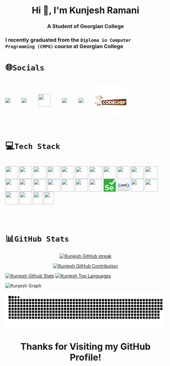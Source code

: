 <h1 align="center"><b>Hi 👋, I'm Kunjesh Ramani</b></h1>

<h3 align="center"><b>A Student of Georgian College</b></h3>

### I recently graduated from the  **<code>Diploma in Computer Programming (CMPG)</code>** course at Georgian College

# 🌐<code>Socials</code>

<div display: inline_block "><br>
  <a href = "https://www.linkedin.com/in/kunjesh-ramani-989a27206/"> <img height="40" align="center" src="https://icongr.am/fontawesome/linkedin-square.svg?size=128&color=3b5998"></a>
  &nbsp;&nbsp;&nbsp;&nbsp;&nbsp;&nbsp;&nbsp;
  <a href = "https://www.quora.com/profile/Kunjesh-Ramani-1"> <img height="40" align="center" src="https://icongr.am/fontawesome/quora.svg?size=128&color=b92b27"></a>
  &nbsp;&nbsp;&nbsp;&nbsp;&nbsp;&nbsp;&nbsp;
  <a href = "https://stackoverflow.com/users/16986113"> <img height="40" align="center" width="40" src="https://icongr.am/fontawesome/stack-overflow.svg?size=128&color=f47f24"></a>
  &nbsp;&nbsp;&nbsp;&nbsp;&nbsp;&nbsp;&nbsp;
  <a href = "https://www.w3profile.com/Kunjesh9867"> <img height="40" align="center" src="https://upload.wikimedia.org/wikipedia/commons/a/a0/W3Schools_logo.svg"></a>
  &nbsp;&nbsp;&nbsp;&nbsp;&nbsp;&nbsp;&nbsp;
  <a href = "https://www.hackerrank.com/kunjeshramani981?hr_r=1"> <img height="40" align="center" src="https://icongr.am/fontawesome/header.svg?size=128&color=378936"></a>
  &nbsp;&nbsp;&nbsp;&nbsp;&nbsp;&nbsp;&nbsp;
  <a href = "https://www.codechef.com/users/kunjesh_kkr"> <img height="100" align="center" src="./icons/codechef.png"></a>
  &nbsp;&nbsp;&nbsp;&nbsp;&nbsp;&nbsp;&nbsp;
</div><br><br>

# 💻<code>Tech Stack</code>

<div style="display: inline_block"><br>
  <img height="40" align="center" height="30" width="40" src="https://cdn.jsdelivr.net/gh/devicons/devicon/icons/java/java-original.svg">

  <img height="40" align="center"  height="30" width="40" src="https://cdn.jsdelivr.net/gh/devicons/devicon/icons/python/python-original.svg">
  
  <img height="40" align="center"  height="30" width="40" src="https://cdn.jsdelivr.net/gh/devicons/devicon/icons/html5/html5-original.svg">
  
  <img height="40" align="center"  height="30" width="40" src="https://cdn.jsdelivr.net/gh/devicons/devicon/icons/css3/css3-original.svg">

  <img height="40" align="center" alt="" height="30" width="40" src="https://cdn.jsdelivr.net/gh/devicons/devicon/icons/javascript/javascript-original.svg">

  <img height="40" align="center" alt="" height="30" width="40" src="https://cdn.jsdelivr.net/gh/devicons/devicon/icons/markdown/markdown-original.svg">

  <img height="40" align="center"  height="30" width="40" src="https://cdn.jsdelivr.net/gh/devicons/devicon/icons/dotnetcore/dotnetcore-original.svg">
  
  <img height="40" align="center"  height="30" width="40" src="https://cdn.jsdelivr.net/gh/devicons/devicon/icons/arduino/arduino-original-wordmark.svg">

  <img height="40" align="center"  height="30" width="40" src="https://cdn.jsdelivr.net/gh/devicons/devicon/icons/docker/docker-plain.svg">

  <!--<img height="40" align="center"  height="30" width="40" src="https://cdn.jsdelivr.net/gh/devicons/devicon/icons/ubuntu/ubuntu-plain.svg"> -->

  <img height="40" align="center"  height="30" width="40" src="https://cdn.jsdelivr.net/gh/devicons/devicon/icons/azure/azure-original.svg">

  <img height="40" align="center"  height="30" width="40" src="https://cdn.jsdelivr.net/gh/devicons/devicon/icons/swift/swift-original.svg">
  
  <img height="40" align="center"  height="30" width="40" src="https://cdn.jsdelivr.net/gh/devicons/devicon/icons/android/android-plain.svg" />

  <img height="40" align="center"  height="30" width="40" src="https://cdn.jsdelivr.net/gh/devicons/devicon/icons/mysql/mysql-original.svg" />

  <img height="40" align="center"  height="30" width="40" src="https://cdn.jsdelivr.net/gh/devicons/devicon/icons/nodejs/nodejs-original.svg" />
  <img height="40" align="center"  height="30" width="40" src="https://cdn.jsdelivr.net/gh/devicons/devicon/icons/react/react-original.svg" />
  <img height="40" align="center"  height="30" width="40" src="https://cdn.jsdelivr.net/gh/devicons/devicon/icons/mongodb/mongodb-original.svg" />
  <img height="40" align="center"  height="30" width="40" src="https://cdn.jsdelivr.net/gh/devicons/devicon/icons/express/express-original.svg" />
  <img height="40" align="center"  height="30" width="40" src="https://cdn.jsdelivr.net/gh/devicons/devicon/icons/bootstrap/bootstrap-original.svg" />
  <img height="40" align="center" height="40" width="40" src="./icons/selenium-svgrepo-com.svg" />
  <img height="40" align="center" height="40" width="40" src="./icons/Custom-Icon-Design-Flatastic-9-Xml-tool.512.png" />

  <img height="40" align="center" height="30" width="40" src="https://cdn.jsdelivr.net/gh/devicons/devicon/icons/git/git-original.svg" />  
  <img height="40" align="center" height="30" width="40" src="https://cdn.jsdelivr.net/gh/devicons/devicon/icons/github/github-original.svg" />  
  <img height="40" align="center" height="30" width="40" src="https://cdn.jsdelivr.net/gh/devicons/devicon/icons/bitbucket/bitbucket-original.svg" />  
  <img height="40" align="center" height="30" width="40" src="https://cdn.jsdelivr.net/gh/devicons/devicon/icons/jira/jira-original.svg" />
  <img height="40" align="center" height="40" width="30" src="https://cdn.jsdelivr.net/gh/devicons/devicon/icons/filezilla/filezilla-plain.svg" />

  <img height="40" align="center" height="40" width="30" src="https://cdn.jsdelivr.net/gh/devicons/devicon/icons/slack/slack-original.svg" />

  <br><br>

# 📊<code>GitHub Stats</code>

<p align="center">
  <a href="https://github.com/Kunjesh9867">
    <img src="https://github-readme-streak-stats.herokuapp.com/?user=Kunjesh9867&theme=radical&hide_border=true" alt="Kunjesh GitHub streak"/>
  </a>
</p>

<p align="center">
  <a href="https://github.com/Kunjesh9867">
    <img src="https://github-profile-summary-cards.vercel.app/api/cards/profile-details?username=Kunjesh9867&theme=radical" alt="Kunjesh GitHub Contribution"/>
  </a>
</p>

<a>
    <a href="https://github.com/Kunjesh9867"><img alt="Kunjesh Github Stats" src="https://denvercoder1-github-readme-stats.vercel.app/api/?username=Kunjesh9867&show_icons=true&include_all_commits=true&count_private=true&theme=radical&hide_border=true" height="192px" width="49.5%"/></a>
  <a href="https://github.com/alsiam"><img alt="Kunjesh Top Languages" src="https://denvercoder1-github-readme-stats.vercel.app/api/top-langs/?username=Kunjesh9867&langs_count=8&layout=compact&theme=radical&hide_border=true" height="192px" width="49.5%"/></a>
  <br/>
</a>

![Kunjesh Graph](https://github-readme-activity-graph.vercel.app/graph?username=Kunjesh9867&theme=radical&hide_border=true&custom_title=Kunjesh%20Ramani's%20GitHub%20Activity%20Graph&bg_color=0D1117&color=7F3FBF&line=7F3FBF&point=7F3FBF&area_color=FFFFFF&title_color=FFFFFF&area=true)

<div align='center'>
<img src="./icons/github-contribution-grid-snake-dark.svg" /></div>
<h1 align="center">Thanks for Visiting my GitHub Profile!</h1>
<p align="center"></p>
